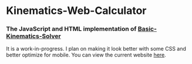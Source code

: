 # Kinematics-Web-Calculator
### The JavaScript and HTML implementation of [Basic-Kinematics-Solver](https://github.com/natterbr21/Basic-Kinematics-Solver)

It is a work-in-progress. I plan on making it look better with some CSS and better optimize for mobile. You can view the current website [here](https://kinematic-equation.web.app).

